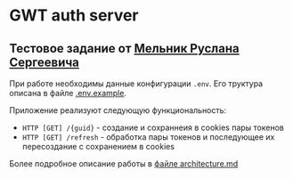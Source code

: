 # GWT auth server
## Тестовое задание от [Мельник Руслана Сергеевича](https://surgut.hh.ru/resume/f983c45cff0bee08e50039ed1f723673737344) 

При работе необходимы данные конфигурации `.env`. Его труктура описана в файле [.env.example](./.env.example).

Приложение реализуют следующую функциональность:
- `HTTP [GET] /{guid}` - создание и сохраннеия в cookies пары токенов 
- `HTTP [GET] /refresh` - обработка пары токенов и последующее их пересоздание с сохранением в cookies

Более подробное описание работы в [файле architecture.md](./architecture.md) 
